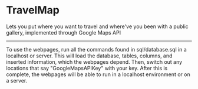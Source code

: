 # TravelMap
Lets you put where you want to travel and where've you been with a public gallery, implemented through Google Maps API

---

To use the webpages, run all the commands found in sql/database.sql in a localhost or server. This will load the database, tables, columns, and inserted information, which the webpages depend. Then, switch out any locations that say "GoogleMapsAPIKey" with your key. After this is complete, the webpages will be able to run in a localhost environment or on a server.